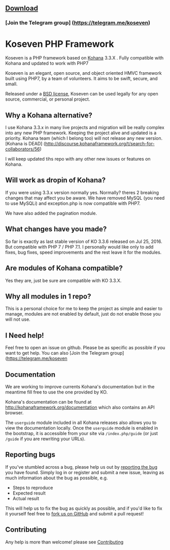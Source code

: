 ## [Download](https://github.com/koseven/koseven/archive/master.zip)

### [Join the Telegram group] (https://telegram.me/koseven)

# Koseven PHP Framework

Koseven is a PHP framework based on [Kohana](http://kohanaframework.org/) 3.3.X . Fully compatible with Kohana and updated to work with PHP7

Koseven is an elegant, open source, and object oriented HMVC framework built using PHP7, by a team of volunteers. It aims to be swift, secure, and small.

Released under a [BSD license](LICENSE.md), Koseven can be used legally for any open source, commercial, or personal project.

## Why a Kohana alternative?

I use Kohana 3.3.x in many live projects and migration will be really complex into any new PHP framework. Keeping the project alive and updated is a priority. Kohana team (which I belong too) will not release any new version. [Kohana is DEAD] (http://discourse.kohanaframework.org/t/search-for-collaborators/56)

I will keep updated tihs repo with any other new issues or features on Kohana.

## Will work as dropin of Kohana?

If you were using 3.3.x version normally yes. Normally? theres 2 breaking changes that may affect you be aware. We have removed MySQL (you need to use MySQLi) and exception.php is now compatible with PHP7.

We have also added the pagination module.

## What changes have you made?

So far is exactly as last stable version of KO 3.3.6 released on Jul 25, 2016. But compatible with PHP 7 / PHP 7.1. I personally would like only to add fixes, bug fixes, speed improvements and the rest leave it for the modules.

## Are modules of Kohana compatible?

Yes they are, just be sure are compatible with KO 3.3.X. 

## Why all modules in 1 repo?

This is a personal choice for me to keep the project as simple and easier to manage, modules are not enabled by default, just do not enable those you will not use.

## I Need help!

Feel free to open an issue on github. Please be as specific as possible if you want to get help. You can also [Join the Telegram group] (https://telegram.me/koseven 

## Documentation

We are working to improve currents Kohana's documentation but in the meantime fill free to use the one provided by KO.

Kohana's documentation can be found at <http://kohanaframework.org/documentation> which also contains an API browser.

The `userguide` module included in all Kohana releases also allows you to view the documentation locally. Once the `userguide` module is enabled in the bootstrap, it is accessible from your site via `/index.php/guide` (or just `/guide` if you are rewriting your URLs).

## Reporting bugs
If you've stumbled across a bug, please help us out by [reporting the bug](https://github.com/koseven/koseven/issues/new) you have found. Simply log in or register and submit a new issue, leaving as much information about the bug as possible, e.g.

* Steps to reproduce
* Expected result
* Actual result

This will help us to fix the bug as quickly as possible, and if you'd like to fix it yourself feel free to [fork us on GitHub](https://github.com/koseven) and submit a pull request!

## Contributing

Any help is more than welcome! please see [Contributing](CONTRIBUTING.md)
